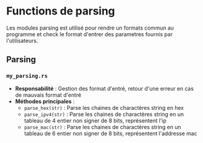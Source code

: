 # Functions de parsing

Les modules parsing est utilisé pour rendre un formats commun au programme et check le format d'entrer des parametres fournis par l'utilisateurs.

## Parsing

### `my_parsing.rs`
- **Responsabilité** : Gestion des format d'entré, retour d'une erreur en cas de mauvais format d'entré
- **Méthodes principales** :
  - `parse_hex(str)` : Parse les chaines de charactères string en hex
  - `parse_ipv4(str)` : Parse les chaines de charactères string en un tableau de 4 entier non signer de 8 bits, représentent l'ip
  - `parse_mac(str)` : Parse les chaines de charactères string en un tableau de 6 entier non signer de 8 bits, représentent l'addresse mac